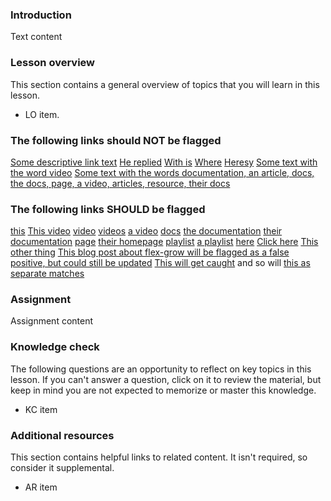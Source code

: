### Introduction

Text content

### Lesson overview

This section contains a general overview of topics that you will learn in this lesson.

- LO item.

### The following links should NOT be flagged

[Some descriptive link text](someURL)
[He replied](someURL)
[With is](someURL)
[Where](someURL)
[Heresy](someURL)
[Some text with the word video](someURL)
[Some text with the words documentation, an article, docs, the docs, page, a video, articles, resource, their docs](someURL)

### The following links SHOULD be flagged

[this](someURL)
[This video](someURL)
[video](someURL)
[videos](someURL)
[a video](someURL)
[docs](someURL)
[the documentation](someURL)
[their documentation](someURL)
[page](someURL)
[their homepage](someURL)
[playlist](someURL)
[a playlist](someURL)
[here](someURL)
[Click here](someURL)
[This other thing](someURL)
[This blog post about flex-grow will be flagged as a false positive, but could still be updated](someURL)
[This will get caught](someURL) and so will [this as separate matches](someURL)

### Assignment

<div class="lesson-content__panel" markdown="1">

Assignment content

</div>

### Knowledge check

The following questions are an opportunity to reflect on key topics in this lesson. If you can't answer a question, click on it to review the material, but keep in mind you are not expected to memorize or master this knowledge.

- KC item

### Additional resources

This section contains helpful links to related content. It isn't required, so consider it supplemental.

- AR item
